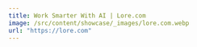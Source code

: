 ```yaml
---
title: Work Smarter With AI | Lore.com
image: /src/content/showcase/_images/lore.com.webp
url: "https://lore.com"
---
```

